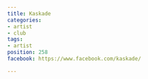 ```yaml
---
title: Kaskade
categories:
- artist
- club
tags:
- artist
position: 258
facebook: https://www.facebook.com/kaskade/

---
```



